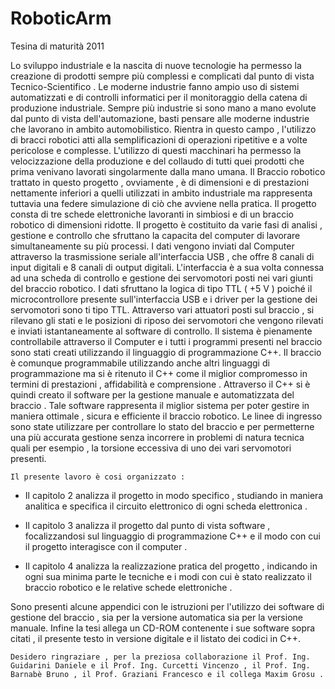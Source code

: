 # RoboticArm
Tesina di maturità 2011

Lo sviluppo industriale e la nascita di nuove tecnologie ha permesso la creazione di prodotti sempre più complessi e complicati dal punto di vista Tecnico-Scientifico .
Le moderne industrie fanno ampio uso di sistemi automatizzati e di controlli informatici per il monitoraggio della catena di produzione industriale.
Sempre più industrie si sono mano a mano evolute dal punto di vista dell'automazione, basti pensare alle moderne industrie che lavorano in ambito automobilistico.
Rientra in questo campo , l'utilizzo di bracci robotici atti alla semplificazioni  di operazioni ripetitive e a volte pericolose e complesse.
L'utilizzo di questi macchinari ha permesso la velocizzazione della produzione e del collaudo di tutti quei prodotti che prima venivano lavorati singolarmente dalla mano umana.
Il Braccio robotico trattato in questo progetto , ovviamente , è di dimensioni e di prestazioni nettamente inferiori a quelli utilizzati in ambito industriale ma rappresenta tuttavia una federe simulazione di ciò che avviene nella pratica.
Il progetto consta di tre schede elettroniche lavoranti in simbiosi e di un braccio robotico di dimensioni ridotte.
Il progetto è costituito da varie fasi di analisi , gestione e controllo che sfruttano la capacita del computer di lavorare simultaneamente su più processi.
I dati vengono inviati dal Computer attraverso la trasmissione seriale all'interfaccia USB , che offre 8 canali di input digitali e 8 canali di output digitali.
L'interfaccia è a sua volta connessa ad una scheda di controllo e gestione dei servomotori posti nei vari giunti del braccio robotico.
I dati sfruttano la logica di tipo TTL ( +5 V ) poiché il microcontrollore presente sull'interfaccia USB e i driver per la gestione dei servomotori sono ti tipo TTL.
Attraverso vari attuatori posti sul braccio , si rilevano gli stati e le posizioni di riposo dei servomotori che vengono rilevati e inviati istantaneamente al software di controllo.
Il sistema è pienamente controllabile attraverso il Computer e i tutti i programmi presenti nel braccio sono stati creati utilizzando il linguaggio di programmazione C++.
Il braccio è comunque programmabile utilizzando anche altri linguaggi di programmazione ma si è ritenuto il C++ come il miglior compromesso in termini di prestazioni , affidabilità e comprensione .
Attraverso il C++ si è quindi creato il software per la gestione manuale e automatizzata del braccio .
Tale software rappresenta il miglior sistema per poter gestire in maniera ottimale , sicura e efficiente il braccio robotico.
Le linee di ingresso sono state utilizzare per controllare lo stato del braccio e per permetterne una più accurata gestione senza incorrere in problemi di natura tecnica quali per esempio , la torsione eccessiva di uno dei vari servomotori presenti.

	Il presente lavoro è cosi organizzato :

- Il capitolo 2 analizza il progetto in modo specifico , studiando in maniera analitica e specifica il circuito elettronico di ogni scheda elettronica .

- Il capitolo 3 analizza il progetto dal punto di vista software , focalizzandosi sul linguaggio di programmazione C++ e il modo con cui il progetto interagisce con il computer .

- Il capitolo 4 analizza la realizzazione pratica del progetto , indicando in ogni sua minima parte le tecniche e i modi con cui è stato realizzato il braccio robotico e le relative schede elettroniche .


Sono presenti alcune appendici con le istruzioni per l'utilizzo dei software di gestione del braccio , sia per la versione automatica sia per la versione manuale.
Infine la tesi allega un CD-ROM contenente i sue software sopra citati , il presente testo in versione digitale e il listato dei codici in C++.

	Desidero ringraziare , per la preziosa collaborazione il Prof. Ing. Guidarini Daniele e il Prof. Ing. Curcetti Vincenzo , il Prof. Ing. Barnabè Bruno , il Prof. Graziani Francesco e il collega Maxim Grosu .
